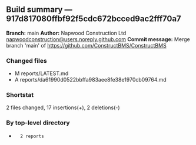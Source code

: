## Build summary — 917d817080ffbf92f5cdc672bcced9ac2fff70a7

**Branch:** main
**Author:** Napwood Construction Ltd <napwoodconstruction@users.noreply.github.com>
**Commit message:** Merge branch 'main' of https://github.com/ConstructBMS/ConstructBMS

### Changed files
 - M	reports/LATEST.md
 - A	reports/da61990d0522bbffa983aee8fe38e1970cb09764.md

### Shortstat
 2 files changed, 17 insertions(+), 2 deletions(-)

### By top-level directory
 -       2 reports
